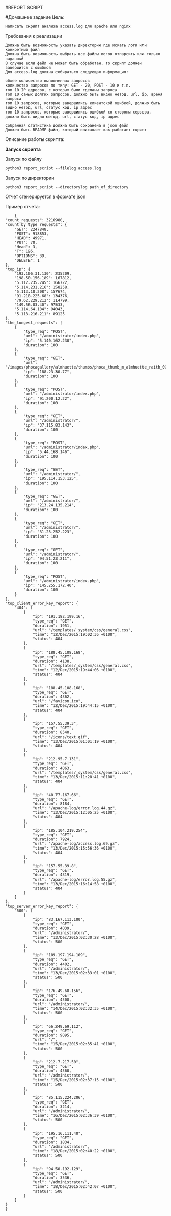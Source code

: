#REPORT SCRIPT

#Домашнее задание
Цель:

    Написать скрипт анализа access.log для apache или nginx

Требования к реализации

    Должна быть возможность указать директорию где искать логи или конкретный файл
    Должна быть возможность выбрать все файлы логов отпарсить или только заданный
    В случае если файл не может быть обработан, то скрипт должен завершится с ошибкой
    Для access.log должна собираться следующая информация:

    общее количество выполненных запросов
    количество запросов по типу: GET - 20, POST - 10 и т.п.
    топ 10 IP адресов, с которых были сделаны запросы
    топ 10 самых долгих запросов, должно быть видно метод, url, ip, время запроса
    топ 10 запросов, которые завершились клиентской ошибкой, должно быть видно метод, url, статус код, ip адрес
    топ 10 запросов, которые завершились ошибкой со стороны сервера, должно быть видно метод, url, статус код, ip адрес

    Собранная статистика должна быть сохранена в json файл
    Должен быть README файл, который описывает как работает скрипт

Описание работы скрипта:

**Запуск скрипта**
    
Запуск по файлу

    python3 report_script --filelog access.log

Запуск по директории

    python3 report_script --directorylog path_of_directory

Отчет сгенерируется в формате json

Пример отчета:

        {
    "count_requests": 3216980,
    "count_by_type_requests": {
        "GET": 2247848,
        "POST": 918853,
        "HEAD": 49971,
        "PUT": 70,
        "Head": 3,
        "T": 195,
        "OPTIONS": 39,
        "DELETE": 1
    },
    "top_ip": {
        "193.106.31.130": 235209,
        "198.50.156.189": 167812,
        "5.112.235.245": 166722,
        "5.114.231.216": 158258,
        "5.113.18.208": 157674,
        "91.218.225.68": 134376,
        "79.62.229.212": 114799,
        "149.56.83.40": 97533,
        "5.114.64.184": 94043,
        "5.113.216.211": 89125
    },
    "the_longest_requests": [
        {
            "type_req": "POST",
            "url": "/administrator/index.php",
            "ip": "5.140.162.230",
            "duration": 100
        },
        {
            "type_req": "GET",
            "url": "/images/phocagallery/almhuette/thumbs/phoca_thumb_m_almhuette_raith_006.jpg",
            "ip": "188.23.30.77",
            "duration": 100
        },
        {
            "type_req": "POST",
            "url": "/administrator/index.php",
            "ip": "91.200.12.22",
            "duration": 100
        },
        {
            "type_req": "GET",
            "url": "/administrator/",
            "ip": "37.115.83.143",
            "duration": 100
        },
        {
            "type_req": "POST",
            "url": "/administrator/index.php",
            "ip": "5.44.168.146",
            "duration": 100
        },
        {
            "type_req": "GET",
            "url": "/administrator/",
            "ip": "195.114.153.125",
            "duration": 100
        },
        {
            "type_req": "GET",
            "url": "/administrator/",
            "ip": "213.24.135.214",
            "duration": 100
        },
        {
            "type_req": "GET",
            "url": "/administrator/",
            "ip": "31.23.252.223",
            "duration": 100
        },
        {
            "type_req": "GET",
            "url": "/administrator/",
            "ip": "94.51.23.211",
            "duration": 100
        },
        {
            "type_req": "POST",
            "url": "/administrator/index.php",
            "ip": "145.255.172.40",
            "duration": 100
        }
    ],
    "top_client_error_key_report": {
        "404": [
            {
                "ip": "191.182.199.16",
                "type_req": "GET",
                "duration": 1951,
                "url": "/templates/_system/css/general.css",
                "time": "12/Dec/2015:19:02:36 +0100",
                "status": 404
            },
            {
                "ip": "188.45.108.168",
                "type_req": "GET",
                "duration": 4138,
                "url": "/templates/_system/css/general.css",
                "time": "12/Dec/2015:19:44:06 +0100",
                "status": 404
            },
            {
                "ip": "188.45.108.168",
                "type_req": "GET",
                "duration": 4362,
                "url": "/favicon.ico",
                "time": "12/Dec/2015:19:44:15 +0100",
                "status": 404
            },
            {
                "ip": "157.55.39.3",
                "type_req": "GET",
                "duration": 8540,
                "url": "/icons/text.gif",
                "time": "13/Dec/2015:01:01:19 +0100",
                "status": 404
            },
            {
                "ip": "212.95.7.131",
                "type_req": "GET",
                "duration": 4063,
                "url": "/templates/_system/css/general.css",
                "time": "13/Dec/2015:11:28:41 +0100",
                "status": 404
            },
            {
                "ip": "40.77.167.66",
                "type_req": "GET",
                "duration": 8184,
                "url": "/apache-log/error.log.44.gz",
                "time": "13/Dec/2015:12:05:25 +0100",
                "status": 404
            },
            {
                "ip": "185.104.219.254",
                "type_req": "GET",
                "duration": 7924,
                "url": "/apache-log/access.log.69.gz",
                "time": "13/Dec/2015:15:56:36 +0100",
                "status": 404
            },
            {
                "ip": "157.55.39.8",
                "type_req": "GET",
                "duration": 4319,
                "url": "/apache-log/error.log.55.gz",
                "time": "13/Dec/2015:16:14:58 +0100",
                "status": 404
            }
        ]
    },
    "top_server_error_key_report": {
        "500": [
            {
                "ip": "83.167.113.100",
                "type_req": "GET",
                "duration": 4039,
                "url": "/administrator/",
                "time": "13/Dec/2015:02:30:28 +0100",
                "status": 500
            },
            {
                "ip": "109.197.194.109",
                "type_req": "GET",
                "duration": 4402,
                "url": "/administrator/",
                "time": "13/Dec/2015:02:33:01 +0100",
                "status": 500
            },
            {
                "ip": "176.49.68.156",
                "type_req": "GET",
                "duration": 4508,
                "url": "/administrator/",
                "time": "14/Dec/2015:02:32:35 +0100",
                "status": 500
            },
            {
                "ip": "66.249.69.112",
                "type_req": "GET",
                "duration": 9095,
                "url": "/",
                "time": "15/Dec/2015:02:35:41 +0100",
                "status": 500
            },
            {
                "ip": "212.7.217.50",
                "type_req": "GET",
                "duration": 4560,
                "url": "/administrator/",
                "time": "15/Dec/2015:02:37:15 +0100",
                "status": 500
            },
            {
                "ip": "85.115.224.206",
                "type_req": "GET",
                "duration": 3214,
                "url": "/administrator/",
                "time": "16/Dec/2015:02:36:39 +0100",
                "status": 500
            },
            {
                "ip": "195.16.111.40",
                "type_req": "GET",
                "duration": 1834,
                "url": "/administrator/",
                "time": "18/Dec/2015:02:40:22 +0100",
                "status": 500
            },
            {
                "ip": "94.50.192.129",
                "type_req": "GET",
                "duration": 3536,
                "url": "/administrator/",
                "time": "18/Dec/2015:02:42:07 +0100",
                "status": 500
            }
        ]
    }
    }
         
